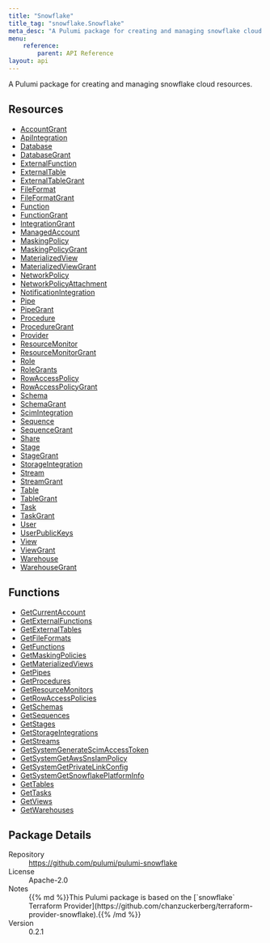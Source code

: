 ```yaml
---
title: "Snowflake"
title_tag: "snowflake.Snowflake"
meta_desc: "A Pulumi package for creating and managing snowflake cloud resources."
menu:
    reference:
        parent: API Reference
layout: api
---
```


<!-- WARNING: this file was generated by Pulumi Docs Generator. -->
<!-- Do not edit by hand unless you're certain you know what you are doing! -->

A Pulumi package for creating and managing snowflake cloud resources.

<h2 id="resources">Resources</h2>
<ul class="api">
    <li><a href="accountgrant" title="AccountGrant"><span class="symbol resource"></span>AccountGrant</a></li>
    <li><a href="apiintegration" title="ApiIntegration"><span class="symbol resource"></span>ApiIntegration</a></li>
    <li><a href="database" title="Database"><span class="symbol resource"></span>Database</a></li>
    <li><a href="databasegrant" title="DatabaseGrant"><span class="symbol resource"></span>DatabaseGrant</a></li>
    <li><a href="externalfunction" title="ExternalFunction"><span class="symbol resource"></span>ExternalFunction</a></li>
    <li><a href="externaltable" title="ExternalTable"><span class="symbol resource"></span>ExternalTable</a></li>
    <li><a href="externaltablegrant" title="ExternalTableGrant"><span class="symbol resource"></span>ExternalTableGrant</a></li>
    <li><a href="fileformat" title="FileFormat"><span class="symbol resource"></span>FileFormat</a></li>
    <li><a href="fileformatgrant" title="FileFormatGrant"><span class="symbol resource"></span>FileFormatGrant</a></li>
    <li><a href="function" title="Function"><span class="symbol resource"></span>Function</a></li>
    <li><a href="functiongrant" title="FunctionGrant"><span class="symbol resource"></span>FunctionGrant</a></li>
    <li><a href="integrationgrant" title="IntegrationGrant"><span class="symbol resource"></span>IntegrationGrant</a></li>
    <li><a href="managedaccount" title="ManagedAccount"><span class="symbol resource"></span>ManagedAccount</a></li>
    <li><a href="maskingpolicy" title="MaskingPolicy"><span class="symbol resource"></span>MaskingPolicy</a></li>
    <li><a href="maskingpolicygrant" title="MaskingPolicyGrant"><span class="symbol resource"></span>MaskingPolicyGrant</a></li>
    <li><a href="materializedview" title="MaterializedView"><span class="symbol resource"></span>MaterializedView</a></li>
    <li><a href="materializedviewgrant" title="MaterializedViewGrant"><span class="symbol resource"></span>MaterializedViewGrant</a></li>
    <li><a href="networkpolicy" title="NetworkPolicy"><span class="symbol resource"></span>NetworkPolicy</a></li>
    <li><a href="networkpolicyattachment" title="NetworkPolicyAttachment"><span class="symbol resource"></span>NetworkPolicyAttachment</a></li>
    <li><a href="notificationintegration" title="NotificationIntegration"><span class="symbol resource"></span>NotificationIntegration</a></li>
    <li><a href="pipe" title="Pipe"><span class="symbol resource"></span>Pipe</a></li>
    <li><a href="pipegrant" title="PipeGrant"><span class="symbol resource"></span>PipeGrant</a></li>
    <li><a href="procedure" title="Procedure"><span class="symbol resource"></span>Procedure</a></li>
    <li><a href="proceduregrant" title="ProcedureGrant"><span class="symbol resource"></span>ProcedureGrant</a></li>
    <li><a href="provider" title="Provider"><span class="symbol resource"></span>Provider</a></li>
    <li><a href="resourcemonitor" title="ResourceMonitor"><span class="symbol resource"></span>ResourceMonitor</a></li>
    <li><a href="resourcemonitorgrant" title="ResourceMonitorGrant"><span class="symbol resource"></span>ResourceMonitorGrant</a></li>
    <li><a href="role" title="Role"><span class="symbol resource"></span>Role</a></li>
    <li><a href="rolegrants" title="RoleGrants"><span class="symbol resource"></span>RoleGrants</a></li>
    <li><a href="rowaccesspolicy" title="RowAccessPolicy"><span class="symbol resource"></span>RowAccessPolicy</a></li>
    <li><a href="rowaccesspolicygrant" title="RowAccessPolicyGrant"><span class="symbol resource"></span>RowAccessPolicyGrant</a></li>
    <li><a href="schema" title="Schema"><span class="symbol resource"></span>Schema</a></li>
    <li><a href="schemagrant" title="SchemaGrant"><span class="symbol resource"></span>SchemaGrant</a></li>
    <li><a href="scimintegration" title="ScimIntegration"><span class="symbol resource"></span>ScimIntegration</a></li>
    <li><a href="sequence" title="Sequence"><span class="symbol resource"></span>Sequence</a></li>
    <li><a href="sequencegrant" title="SequenceGrant"><span class="symbol resource"></span>SequenceGrant</a></li>
    <li><a href="share" title="Share"><span class="symbol resource"></span>Share</a></li>
    <li><a href="stage" title="Stage"><span class="symbol resource"></span>Stage</a></li>
    <li><a href="stagegrant" title="StageGrant"><span class="symbol resource"></span>StageGrant</a></li>
    <li><a href="storageintegration" title="StorageIntegration"><span class="symbol resource"></span>StorageIntegration</a></li>
    <li><a href="stream" title="Stream"><span class="symbol resource"></span>Stream</a></li>
    <li><a href="streamgrant" title="StreamGrant"><span class="symbol resource"></span>StreamGrant</a></li>
    <li><a href="table" title="Table"><span class="symbol resource"></span>Table</a></li>
    <li><a href="tablegrant" title="TableGrant"><span class="symbol resource"></span>TableGrant</a></li>
    <li><a href="task" title="Task"><span class="symbol resource"></span>Task</a></li>
    <li><a href="taskgrant" title="TaskGrant"><span class="symbol resource"></span>TaskGrant</a></li>
    <li><a href="user" title="User"><span class="symbol resource"></span>User</a></li>
    <li><a href="userpublickeys" title="UserPublicKeys"><span class="symbol resource"></span>UserPublicKeys</a></li>
    <li><a href="view" title="View"><span class="symbol resource"></span>View</a></li>
    <li><a href="viewgrant" title="ViewGrant"><span class="symbol resource"></span>ViewGrant</a></li>
    <li><a href="warehouse" title="Warehouse"><span class="symbol resource"></span>Warehouse</a></li>
    <li><a href="warehousegrant" title="WarehouseGrant"><span class="symbol resource"></span>WarehouseGrant</a></li>
</ul>

<h2 id="functions">Functions</h2>
<ul class="api">
    <li><a href="getcurrentaccount" title="GetCurrentAccount"><span class="symbol function"></span>GetCurrentAccount</a></li>
    <li><a href="getexternalfunctions" title="GetExternalFunctions"><span class="symbol function"></span>GetExternalFunctions</a></li>
    <li><a href="getexternaltables" title="GetExternalTables"><span class="symbol function"></span>GetExternalTables</a></li>
    <li><a href="getfileformats" title="GetFileFormats"><span class="symbol function"></span>GetFileFormats</a></li>
    <li><a href="getfunctions" title="GetFunctions"><span class="symbol function"></span>GetFunctions</a></li>
    <li><a href="getmaskingpolicies" title="GetMaskingPolicies"><span class="symbol function"></span>GetMaskingPolicies</a></li>
    <li><a href="getmaterializedviews" title="GetMaterializedViews"><span class="symbol function"></span>GetMaterializedViews</a></li>
    <li><a href="getpipes" title="GetPipes"><span class="symbol function"></span>GetPipes</a></li>
    <li><a href="getprocedures" title="GetProcedures"><span class="symbol function"></span>GetProcedures</a></li>
    <li><a href="getresourcemonitors" title="GetResourceMonitors"><span class="symbol function"></span>GetResourceMonitors</a></li>
    <li><a href="getrowaccesspolicies" title="GetRowAccessPolicies"><span class="symbol function"></span>GetRowAccessPolicies</a></li>
    <li><a href="getschemas" title="GetSchemas"><span class="symbol function"></span>GetSchemas</a></li>
    <li><a href="getsequences" title="GetSequences"><span class="symbol function"></span>GetSequences</a></li>
    <li><a href="getstages" title="GetStages"><span class="symbol function"></span>GetStages</a></li>
    <li><a href="getstorageintegrations" title="GetStorageIntegrations"><span class="symbol function"></span>GetStorageIntegrations</a></li>
    <li><a href="getstreams" title="GetStreams"><span class="symbol function"></span>GetStreams</a></li>
    <li><a href="getsystemgeneratescimaccesstoken" title="GetSystemGenerateScimAccessToken"><span class="symbol function"></span>GetSystemGenerateScimAccessToken</a></li>
    <li><a href="getsystemgetawssnsiampolicy" title="GetSystemGetAwsSnsIamPolicy"><span class="symbol function"></span>GetSystemGetAwsSnsIamPolicy</a></li>
    <li><a href="getsystemgetprivatelinkconfig" title="GetSystemGetPrivateLinkConfig"><span class="symbol function"></span>GetSystemGetPrivateLinkConfig</a></li>
    <li><a href="getsystemgetsnowflakeplatforminfo" title="GetSystemGetSnowflakePlatformInfo"><span class="symbol function"></span>GetSystemGetSnowflakePlatformInfo</a></li>
    <li><a href="gettables" title="GetTables"><span class="symbol function"></span>GetTables</a></li>
    <li><a href="gettasks" title="GetTasks"><span class="symbol function"></span>GetTasks</a></li>
    <li><a href="getviews" title="GetViews"><span class="symbol function"></span>GetViews</a></li>
    <li><a href="getwarehouses" title="GetWarehouses"><span class="symbol function"></span>GetWarehouses</a></li>
</ul>

<h2 id="package-details">Package Details</h2>
<dl class="package-details">
	<dt>Repository</dt>
	<dd><a href="https://github.com/pulumi/pulumi-snowflake">https://github.com/pulumi/pulumi-snowflake</a></dd>
	<dt>License</dt>
	<dd>Apache-2.0</dd>
	<dt>Notes</dt>
	<dd>{{% md %}}This Pulumi package is based on the [`snowflake` Terraform Provider](https://github.com/chanzuckerberg/terraform-provider-snowflake).{{% /md %}}</dd>
	<dt>Version</dt>
	<dd>0.2.1</dd>
</dl>

